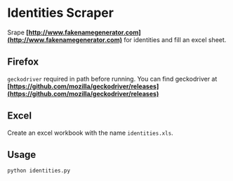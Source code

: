 # Identities Scraper
Srape **[http://www.fakenamegenerator.com](http://www.fakenamegenerator.com)** for identities and fill an excel sheet.

## Firefox
`geckodriver` required in path before running. You can find geckodriver at **[https://github.com/mozilla/geckodriver/releases](https://github.com/mozilla/geckodriver/releases)**

## Excel
Create an excel workbook with the name `identities.xls`.

## Usage
```
python identities.py
```